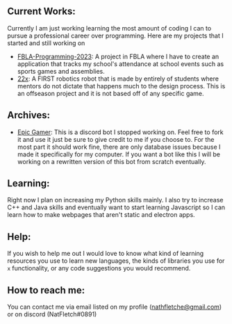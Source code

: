 ## Current Works:
Currently I am just working learning the most amount of coding I can to pursue a professional career over programming. Here are my projects that I started and still working on
 - [FBLA-Programming-2023](https://github.com/NatFletch/FBLA-Programming-2023): A project in FBLA where I have to create an application that tracks my school's attendance at school events such as sports games and assemblies.
 - [22x](https://github.com/frc1806/22x): A FIRST robotics robot that is made by entirely of students where mentors do not dictate that happens much to the design process. This is an offseason project and it is not based off of any specific game.

## Archives:
 - [Epic Gamer](https://github.com/NatFletch/Epic-Gamer): This is a discord bot I stopped working on. Feel free to fork it and use it just be sure to give credit to me if you choose to. For the most part it should work fine, there are only database issues because I made it specifically for my computer. If you want a bot like this I will be working on a rewritten version of this bot from scratch eventually.


## Learning:
Right now I plan on increasing my Python skills mainly. I also try to increase C++ and Java skills and eventually want to start learning Javascript so I can learn how to make webpages that aren't static and electron apps.

## Help:
If you wish to help me out I would love to know what kind of learning resources you use to learn new languages, the kinds of libraries you use for `x` functionality, or any code suggestions you would recommend. 

## How to reach me:
You can contact me via email listed on my profile (nathfletche@gmail.com) or on discord (NatFletch#0891)
